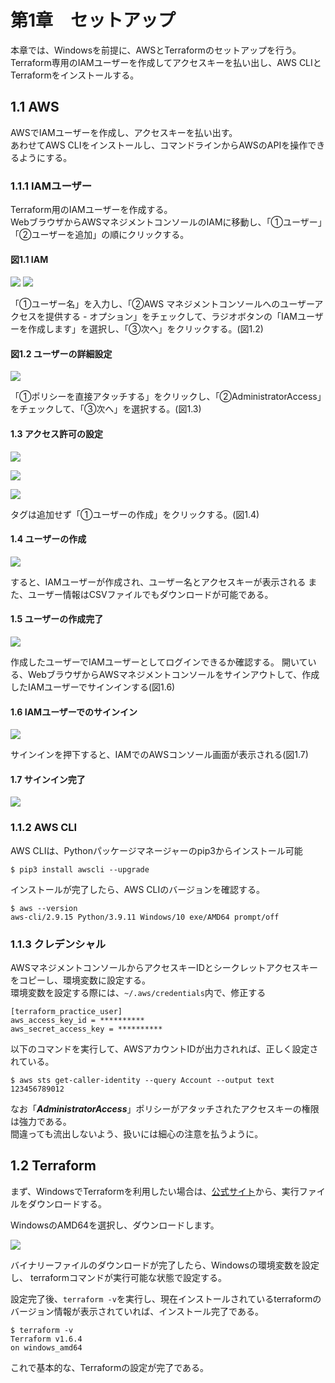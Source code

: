 # 第1章　セットアップ
本章では、Windowsを前提に、AWSとTerraformのセットアップを行う。<br />
Terraform専用のIAMユーザーを作成してアクセスキーを払い出し、AWS CLIとTerraformをインストールする。

## 1.1 AWS
AWSでIAMユーザーを作成し、アクセスキーを払い出す。<br />
あわせてAWS CLIをインストールし、コマンドラインからAWSのAPIを操作できるようにする。

### 1.1.1 IAMユーザー
Terraform用のIAMユーザーを作成する。<br />
WebブラウザからAWSマネジメントコンソールのIAMに移動し、「➀ユーザー」「➁ユーザーを追加」の順にクリックする。

#### 図1.1 IAM

![](picture/ユーザー.png) ![](picture/ユーザーの作成.png)

「➀ユーザー名」を入力し、「➁AWS マネジメントコンソールへのユーザーアクセスを提供する - オプション」をチェックして、ラジオボタンの「IAMユーザーを作成します」を選択し、「➂次へ」をクリックする。(図1.2)<br />

#### 図1.2 ユーザーの詳細設定

![](picture/ユーザーの詳細.png)

「➀ポリシーを直接アタッチする」をクリックし、「➁AdministratorAccess」をチェックして、「➂次へ」を選択する。(図1.3)

#### 1.3 アクセス許可の設定

![](picture/許可オプション.png)

![](picture/check_AdministratorAccess.png)

![](picture/保存.png)

タグは追加せず「➀ユーザーの作成」をクリックする。(図1.4)

#### 1.4 ユーザーの作成

![](picture/ユーザーの作成をクリック.png)

すると、IAMユーザーが作成され、ユーザー名とアクセスキーが表示される
また、ユーザー情報はCSVファイルでもダウンロードが可能である。

#### 1.5 ユーザーの作成完了

![](picture/ユーザーの作成完了.png)

作成したユーザーでIAMユーザーとしてログインできるか確認する。
開いている、WebブラウザからAWSマネジメントコンソールをサインアウトして、作成したIAMユーザーでサインインする(図1.6)

#### 1.6 IAMユーザーでのサインイン

![](picture/IAMユーザーでのサインイン.png)

サインインを押下すると、IAMでのAWSコンソール画面が表示される(図1.7)

#### 1.7 サインイン完了

![](picture/サインイン完了.png)

### 1.1.2 AWS CLI

AWS CLIは、Pythonパッケージマネージャーのpip3からインストール可能
```
$ pip3 install awscli --upgrade
```

インストールが完了したら、AWS CLIのバージョンを確認する。
```
$ aws --version
aws-cli/2.9.15 Python/3.9.11 Windows/10 exe/AMD64 prompt/off
```
### 1.1.3 クレデンシャル

AWSマネジメントコンソールからアクセスキーIDとシークレットアクセスキーをコピーし、環境変数に設定する。<br />
環境変数を設定する際には、`~/.aws/credentials`内で、修正する
```
[terraform_practice_user]
aws_access_key_id = **********
aws_secret_access_key = **********
```

以下のコマンドを実行して、AWSアカウントIDが出力されれば、正しく設定されている。
```
$ aws sts get-caller-identity --query Account --output text
123456789012
```

なお「***AdministratorAccess***」ポリシーがアタッチされたアクセスキーの権限は強力である。<br />
間違っても流出しないよう、扱いには細心の注意を払うように。

## 1.2 Terraform
まず、WindowsでTerraformを利用したい場合は、[公式サイト](https://developer.hashicorp.com/terraform/install)から、実行ファイルをダウンロードする。

WindowsのAMD64を選択し、ダウンロードします。

![](picture/Terraformバイナリーファイルダウンロード.png)

バイナリーファイルのダウンロードが完了したら、Windowsの環境変数を設定し、
terraformコマンドが実行可能な状態で設定する。

設定完了後、`terraform -v`を実行し、現在インストールされているterraformのバージョン情報が表示されていれば、インストール完了である。
```
$ terraform -v
Terraform v1.6.4
on windows_amd64
```

これで基本的な、Terraformの設定が完了である。